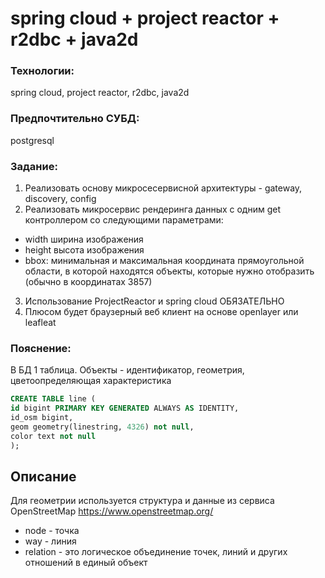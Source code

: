 # spring cloud + project reactor + r2dbc + java2d
### Технологии: 
spring cloud, project reactor, r2dbc, java2d
### Предпочтительно СУБД: 
postgresql

### Задание:
1) Реализовать основу микросесервисной архитектуры - gateway, discovery, config
2) Реализовать микросервис рендеринга данных с одним get контроллером со следующими параметрами:
- width ширина изображения
- height высота изображения
- bbox: минимальная и максимальная координата прямоугольной области, в которой находятся объекты, которые нужно отобразить (обычно в координатах 3857)
3) Использование ProjectReactor и spring cloud ОБЯЗАТЕЛЬНО
4) Плюсом будет браузерный веб клиент на основе openlayer или leafleat

### Пояснение:
В БД 1 таблица. Объекты - идентификатор, геометрия, цветоопределяющая характеристика
```sql
CREATE TABLE line (
id bigint PRIMARY KEY GENERATED ALWAYS AS IDENTITY,
id_osm bigint,
geom geometry(linestring, 4326) not null,
color text not null
);
```
## Описание
Для геометрии используется структура и данные из сервиса OpenStreetMap https://www.openstreetmap.org/ 
- node - точка
- way - линия
- relation - это логическое объединение точек, линий и других отношений в единый объект